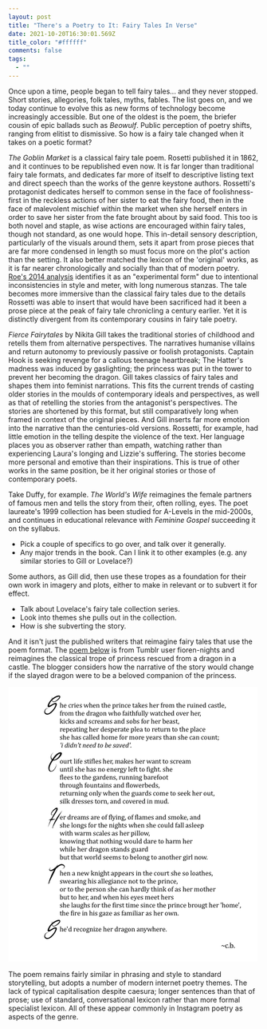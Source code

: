 ```yaml
---
layout: post
title: "There's a Poetry to It: Fairy Tales In Verse"
date: 2021-10-20T16:30:01.569Z
title_color: "#ffffff"
comments: false
tags:
  - ""
---
```

Once upon a time, people began to tell fairy tales... and they never stopped. Short stories, allegories, folk tales,  myths, fables. The list goes on, and we today continue to evolve this as new forms of technology become increasingly accessible. But one of the oldest is the poem, the briefer cousin of epic ballads such as *Beowulf*. Public perception of poetry shifts, ranging from elitist to dismissive. So how is a fairy tale changed when it takes on a poetic format?

*The Goblin Market* is a classical fairy tale poem. Rosetti published it in 1862, and it continues to be republished even now. It is far longer than traditional fairy tale formats, and dedicates far more of itself to descriptive listing text and direct speech than the works of the genre keystone authors. Rossetti's protagonist dedicates herself to common sense in the face of foolishness- first in the reckless actions of her sister to eat the fairy food, then in the face of malevolent mischief within the market when she herself enters in order to save her sister from the fate brought about by said food. This too is both novel and staple, as wise actions are encouraged within fairy tales, though not standard, as one would hope. This in-detail sensory description, particularly of the visuals around them, sets it apart from prose pieces that are far more condensed in length so must focus more on the plot's action than the setting. It also better matched the lexicon of the 'original' works, as it is far nearer chronologically and socially than that of modern poetry. [Roe's 2014 analysis](https://www.bl.uk/romantics-and-victorians/articles/an-introduction-to-goblin-market) identifies it as an "experimental form" due to intentional inconsistencies in style and meter, with long numerous stanzas. The tale becomes more immersive than the classical fairy tales due to the details Rossetti was able to insert that would have been sacrificed had it been a prose piece at the peak of fairy tale chronicling a century earlier. Yet it is distinctly divergent from its contemporary cousins in fairy tale poetry.

*Fierce Fairytales* by Nikita Gill takes the traditional stories of childhood and retells them from alternative perspectives. The narratives humanise villains and return autonomy to previously passive or foolish protagonists. Captain Hook is seeking revenge for a callous teenage heartbreak; The Hatter's madness was induced by gaslighting; the princess was put in the tower to prevent her becoming the dragon. Gill takes classics of fairy tales and shapes them into feminist narrations. This fits the current trends of casting older stories in the moulds of contemporary ideals and perspectives, as well as that of retelling the stories from the antagonist's perspectives. The stories are shortened by this format, but still comparatively long when framed in context of the original pieces. And Gill inserts far more emotion into the narrative than the centuries-old versions. Rossetti, for example, had little emotion in the telling despite the violence of the text. Her language places you as observer rather than empath, watching rather than experiencing Laura's longing and Lizzie's suffering. The stories become more personal and emotive than their inspirations. This is true of other works in the same position, be it her original stories or those of contemporary poets.

Take Duffy, for example. *The World's Wife* reimagines the female partners of famous men and tells the story from their, often rolling, eyes. The poet laureate's 1999 collection has been studied for A-Levels in the mid-2000s, and continues in educational relevance with *Feminine Gospel* succeeding it on the syllabus.

* Pick a couple of specifics to go over, and talk over it generally.
* Any major trends in the book. Can I link it to other examples (e.g. any similar stories to Gill or Lovelace?)

Some authors, as Gill did, then use these tropes as a foundation for their own work in imagery and plots, either to make in relevant or to subvert it for effect.

* Talk about Lovelace's fairy tale collection series.
* Look into themes she pulls out in the collection.
* How is she subverting the story.

And it isn't just the published writers that reimagine fairy tales that use the poem format. The [poem below](https://fioren-nights.tumblr.com/post/128616392320) is from Tumblr user fioren-nights and reimagines the classical trope of princess rescued from a dragon in a castle. The blogger considers how the narrative of the story would change if the slayed dragon were to be a beloved companion of the princess.

![](../uploads/article13-tumblrdragonpoem.png)

The poem remains fairly similar in phrasing and style to standard storytelling, but adopts a number of modern internet poetry themes. The lack of typical capitalisation despite caesura; longer sentences than that of prose; use of standard, conversational lexicon rather than more formal specialist lexicon. All of these appear commonly in Instagram poetry as aspects of the genre.